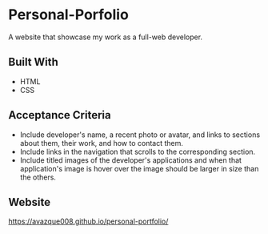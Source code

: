# Personal-Porfolio
A website that showcase my work as a full-web developer.

## Built With
* HTML
* CSS

## Acceptance Criteria
* Include developer's name, a recent photo or avatar, and links to sections about them, their work, and how to contact them.
* Include links in the navigation that scrolls to the corresponding section.
* Include titled images of the developer's applications and when that application's image is hover over the image should be larger in  size than the others.
## Website
https://avazque008.github.io/personal-portfolio/

